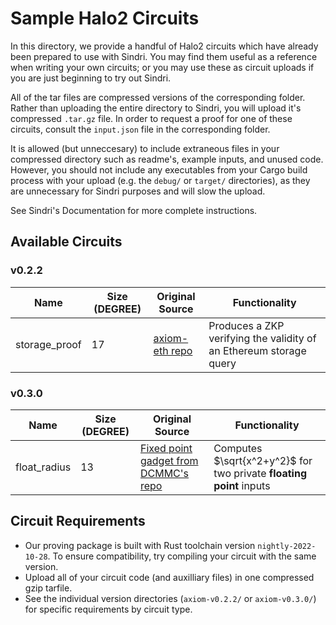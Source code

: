 # Sample Halo2 Circuits

In this directory, we provide a handful of Halo2 circuits which have already been prepared to use with Sindri.  You may find them useful as a reference when writing your own circuits; or you may use these as circuit uploads if you are just beginning to try out Sindri.

All of the tar files are compressed versions of the corresponding folder.  Rather than uploading the entire directory to Sindri, you will upload it's compressed `.tar.gz` file.  In order to request a proof for one of these circuits, consult the `input.json` file in the corresponding folder.  

It is allowed (but unneccesary) to include extraneous files in your compressed directory such as readme's, example inputs, and unused code.  However, you should not include any executables from your Cargo build process with your upload (e.g. the `debug/` or `target/` directories), as they are unnecessary for Sindri purposes and will slow the upload.

See Sindri's Documentation for more complete instructions. 

## Available Circuits

### v0.2.2

| Name | Size (DEGREE) | Original Source | Functionality | 
| ---- | ---- | --------------- | ------------- | 
|storage_proof| 17 |[axiom-eth repo](https://github.com/axiom-crypto/axiom-eth/tree/v0.2.0) | Produces a ZKP verifying the validity of an Ethereum storage query |

### v0.3.0

| Name | Size (DEGREE) | Original Source | Functionality | 
| ---- | ---- | --------------- | ------------- |
| float_radius | 13 | [Fixed point gadget from DCMMC's repo](https://github.com/DCMMC/halo2-scaffold/tree/main/src/gadget) | Computes $\sqrt{x^2+y^2}$ for two private **floating point** inputs


## Circuit Requirements

- Our proving package is built with Rust toolchain version `nightly-2022-10-28`.  To ensure compatibility, try compiling your circuit with the same version.
- Upload all of your circuit code (and auxilliary files) in one compressed gzip tarfile.
- See the individual version directories (`axiom-v0.2.2/` or `axiom-v0.3.0/`) for specific requirements by circuit type.


